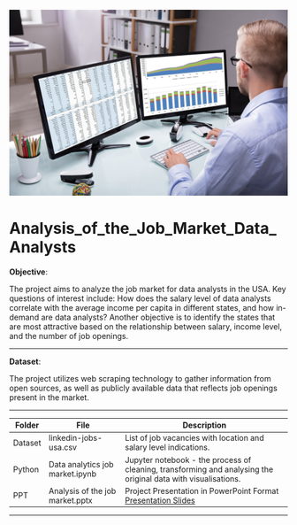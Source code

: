 ![Illustration](dataanalyst.jpg)

# Analysis_of_the_Job_Market_Data_Analysts

**Objective**:

The project aims to analyze the job market for data analysts in the USA. Key questions of interest include: How does the salary level of data analysts correlate with the average income per capita in different states, and how in-demand are data analysts? Another objective is to identify the states that are most attractive based on the relationship between salary, income level, and the number of job openings.

---

**Dataset**:

The project utilizes web scraping technology to gather information from open sources, as well as publicly available data that reflects job openings present in the market.

---

| Folder | File | Description |
|-----------------|-----------------|-----------------|
| Dataset    | linkedin-jobs-usa.csv   |List of job vacancies with location and salary level indications.     |
|Python   | Data analytics job market.ipynb |Jupyter notebook - the process of cleaning, transforming and analysing the original data with visualisations.|
|PPT | Analysis of the job market.pptx  |Project Presentation in PowerPoint Format [Presentation Slides](https://docs.google.com/presentation/d/1hSSH3n5nxBVuActwX096K9ATBWQofWqi/edit?usp=sharing&ouid=107238061358838634876&rtpof=true&sd=true)|
---
